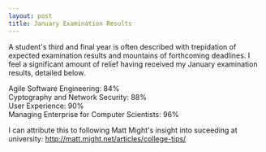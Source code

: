 ```yaml
---
layout: post
title: January Examination Results
---
```


A student's third and final year is often described with trepidation of expected examination results and mountains of forthcoming deadlines. I feel a significant amount of relief having received my January examination results, detailed below.

Agile Software Engineering: 84%    
Cyptography and Network Security: 88%    
User Experience: 90%    
Managing Enterprise for Computer Scientists: 96%    

I can attribute this to following Matt Might's insight into suceeding at university: http://matt.might.net/articles/college-tips/